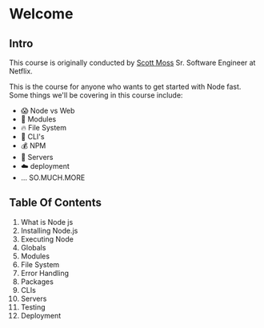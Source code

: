 # Welcome

## Intro

This course is originally conducted by [Scott Moss](https://github.com/Hendrixer) Sr. Software Engineer at Netflix.

This is the course for anyone who wants to get started with Node fast. Some things we'll be covering in this course include:

- 😱 Node vs Web
- 👀 Modules
- 🔥 File System
- 🎉 CLI's
- 💰 NPM
- 💸 Servers
- ☁️ deployment
- ... SO.MUCH.MORE

## Table Of Contents

1. What is Node js
2. Installing Node.js
3. Executing Node
4. Globals
5. Modules
6. File System
7. Error Handling
8. Packages
9. CLIs
10. Servers
11. Testing
12. Deployment
